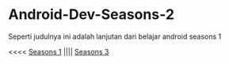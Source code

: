 # Android-Dev-Seasons-2

Seperti judulnya ini adalah lanjutan dari belajar android seasons 1

<<<< [Seasons 1](https://github.com/Dhino12/Android-Dev-Seasons-1) |||| [Seasons 3](https://github.com/Dhino12/Android-Dev-Seasons-3)
